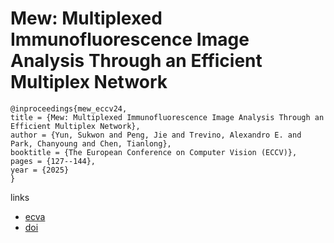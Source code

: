 # Mew: Multiplexed Immunofluorescence Image Analysis Through an Efficient Multiplex Network

```
@inproceedings{mew_eccv24,
title = {Mew: Multiplexed Immunofluorescence Image Analysis Through an Efficient Multiplex Network},
author = {Yun, Sukwon and Peng, Jie and Trevino, Alexandro E. and Park, Chanyoung and Chen, Tianlong},
booktitle = {The European Conference on Computer Vision (ECCV)},
pages = {127--144},
year = {2025}
}
```

links
- [ecva](https://www.ecva.net/papers/eccv_2024/papers_ECCV/html/7189_ECCV_2024_paper.php)
- [doi](https://link.springer.com/chapter/10.1007/978-3-031-73001-6_8)
